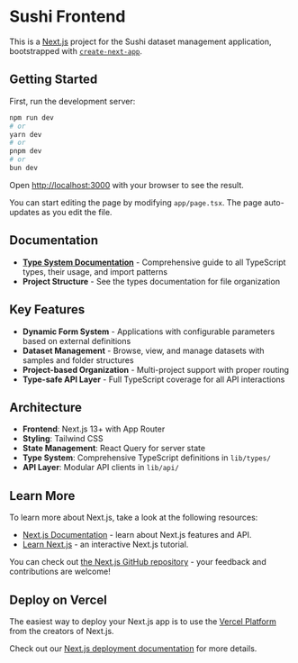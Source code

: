 # Sushi Frontend

This is a [Next.js](https://nextjs.org) project for the Sushi dataset management application, bootstrapped with [`create-next-app`](https://nextjs.org/docs/app/api-reference/cli/create-next-app).

## Getting Started

First, run the development server:

```bash
npm run dev
# or
yarn dev
# or
pnpm dev
# or
bun dev
```

Open [http://localhost:3000](http://localhost:3000) with your browser to see the result.

You can start editing the page by modifying `app/page.tsx`. The page auto-updates as you edit the file.

## Documentation

- **[Type System Documentation](./docs/types.md)** - Comprehensive guide to all TypeScript types, their usage, and import patterns
- **Project Structure** - See the types documentation for file organization

## Key Features

- **Dynamic Form System** - Applications with configurable parameters based on external definitions
- **Dataset Management** - Browse, view, and manage datasets with samples and folder structures
- **Project-based Organization** - Multi-project support with proper routing
- **Type-safe API Layer** - Full TypeScript coverage for all API interactions

## Architecture

- **Frontend**: Next.js 13+ with App Router
- **Styling**: Tailwind CSS
- **State Management**: React Query for server state
- **Type System**: Comprehensive TypeScript definitions in `lib/types/`
- **API Layer**: Modular API clients in `lib/api/`

## Learn More

To learn more about Next.js, take a look at the following resources:

- [Next.js Documentation](https://nextjs.org/docs) - learn about Next.js features and API.
- [Learn Next.js](https://nextjs.org/learn) - an interactive Next.js tutorial.

You can check out [the Next.js GitHub repository](https://github.com/vercel/next.js) - your feedback and contributions are welcome!

## Deploy on Vercel

The easiest way to deploy your Next.js app is to use the [Vercel Platform](https://vercel.com/new?utm_medium=default-template&filter=next.js&utm_source=create-next-app&utm_campaign=create-next-app-readme) from the creators of Next.js.

Check out our [Next.js deployment documentation](https://nextjs.org/docs/app/building-your-application/deploying) for more details.
